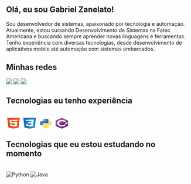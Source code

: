 
## Olá, eu sou Gabriel Zanelato!

Sou desenvolvedor de sistemas, apaixonado por tecnologia e automação. Atualmente, estou cursando Desenvolvimento de Sistemas na Fatec Americana e buscando sempre aprender novas linguagens e ferramentas. Tenho experiência com diversas tecnologias, desde desenvolvimento de aplicativos mobile até automação com sistemas embarcados.


## Minhas redes

<div>  
  <a href="www.linkedin.com/in/gabriel-zanelato" target="_blank"><img src="https://img.shields.io/badge/-LinkedIn-%230077B5?style=for-the-badge&logo=linkedin&logoColor=white" target="_blank"></a> 
  <a href="https://www.credly.com/users/gabriel-zanelato" target="_blank"><img src="https://photos.app.goo.gl/kPYCcSWSWfxfnToW6" target="_blank"></a> 
  <a href = "mailto:contato.gabriel.zanelato@gmail.com"><img src="https://img.shields.io/badge/-Gmail-%23333?style=for-the-badge&logo=gmail&logoColor=white" target="_blank"></a>
</div>


## Tecnologias eu tenho experiência 

<div style="display: inline_block"><br>
 <img align="center" alt="Rafa-HTML" height="30" width="40" src="https://raw.githubusercontent.com/devicons/devicon/master/icons/html5/html5-original.svg">
  <img align="center" alt="Rafa-CSS" height="30" width="40" src="https://raw.githubusercontent.com/devicons/devicon/master/icons/css3/css3-original.svg">
  <img align="center" alt="Rafa-Python" height="30" width="40" src="https://raw.githubusercontent.com/devicons/devicon/master/icons/python/python-original.svg">
  <img align="center" alt="Rafa-Csharp" height="30" width="40" src="https://raw.githubusercontent.com/devicons/devicon/master/icons/csharp/csharp-original.svg">
</div>


## Tecnologias que eu estou estudando no momento


 <div style="display:inline-block"><br/>
  <img align="center" alt="Python" src="https://img.shields.io/badge/Python-14354C?style=for-the-badge&logo=python&logoColor=white">
  <img align="center" alt="Java" src="https://img.shields.io/badge/C%23-239120?style=for-the-badge&logo=c-sharp&logoColor=white">
</div><br/>
